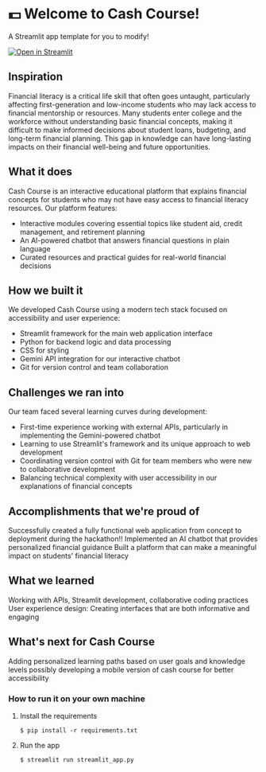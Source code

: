 # 💵 Welcome to Cash Course!

A Streamlit app template for you to modify!

[![Open in Streamlit](https://static.streamlit.io/badges/streamlit_badge_black_white.svg)](https://blank-app-template.streamlit.app/)
## Inspiration
Financial literacy is a critical life skill that often goes untaught, particularly affecting first-generation and low-income students who may lack access to financial mentorship or resources. Many students enter college and the workforce without understanding basic financial concepts, making it difficult to make informed decisions about student loans, budgeting, and long-term financial planning. This gap in knowledge can have long-lasting impacts on their financial well-being and future opportunities.

## What it does
Cash Course is an interactive educational platform that explains financial concepts for students who may not have easy access to financial literacy resources. Our platform features:
- Interactive modules covering essential topics like student aid, credit management, and retirement planning
- An AI-powered chatbot that answers financial questions in plain language
- Curated resources and practical guides for real-world financial decisions

## How we built it
We developed Cash Course using a modern tech stack focused on accessibility and user experience:
- Streamlit framework for the main web application interface
- Python for backend logic and data processing
- CSS for styling
- Gemini API integration for our interactive chatbot
- Git for version control and team collaboration

## Challenges we ran into
Our team faced several learning curves during development:
- First-time experience working with external APIs, particularly in implementing the Gemini-powered chatbot
- Learning to use Streamlit's framework and its unique approach to web development
- Coordinating version control with Git for team members who were new to collaborative development
- Balancing technical complexity with user accessibility in our explanations of financial concepts
  
## Accomplishments that we're proud of
Successfully created a fully functional web application from concept to deployment during the hackathon!!
Implemented an AI chatbot that provides personalized financial guidance
Built a platform that can make a meaningful impact on students' financial literacy

## What we learned
Working with APIs, Streamlit development, collaborative coding practices
User experience design: Creating interfaces that are both informative and engaging

## What's next for Cash Course
Adding personalized learning paths based on user goals and knowledge levels
possibly developing a mobile version of cash course for better accessibility

### How to run it on your own machine

1. Install the requirements

   ```
   $ pip install -r requirements.txt
   ```

2. Run the app

   ```
   $ streamlit run streamlit_app.py
   ```

